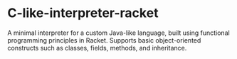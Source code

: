 # C-like-interpreter-racket
A minimal interpreter for a custom Java-like language, built using functional programming principles in Racket. Supports basic object-oriented constructs such as classes, fields, methods, and inheritance.
